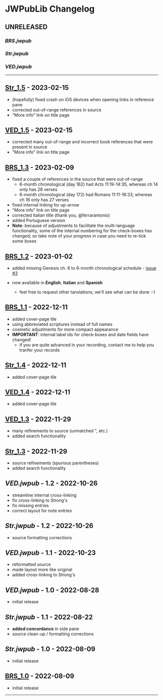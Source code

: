 # JWPubLib Changelog

## UNRELEASED

### *BRS.jwpub*

### *Str.jwpub*

### *VED.jwpub*

____
## [Str_1.5] - 2023-02-15

- (hopefully) fixed crash on iOS devices when opening links in reference pane
- corrected out-of-range references in source
- "More info" link on title page

## [VED_1.5] - 2023-02-15

- corrected many out-of-range and incorrect book references that were present in source
- "More info" link on title page

## [BRS_1.3] - 2023-02-09

- fixed a couple of references in the source that were out-of-range
  - 6-month chronological (day 162) had Acts 11:19-14:35, whereas ch 14 only has 28 verses
  - 6-month chronological (day 172) had Romans 11:11-16:33, whereas ch 16 only has 27 verses
- fixed internal linking for up-arrow
- "More info" link on title page
- corrected Italian title (thank you, @ferrarantonio)
- added Portuguese version
- **Note**: because of adjustments to facilitate the multi-language functionality, some of the internal numbering for the check-boxes has changed; so take note of your progress in case you need to re-tick some boxes

## [BRS_1.2] - 2023-01-02

- added missing Genesis ch. 6 to 6-month chronological schedule - [issue #3](https://github.com/erykjj/jwpublib/issues/3)

- now available in **English**, **Italian** and **Spanish**
  - feel free to request other tanslations; we'll see what can be done :-)

## [BRS_1.1] - 2022-12-11

- added cover-page tile
- using abbreviated scriptures instead of full names
- cosmetic adjustments for more compact appearance
- **IMPORTANT**: internal label ids for check-boxes and date fields have changed!
  - if you are quite advanced in your recording, contact me to help you tranfer your records

## [Str_1.4] - 2022-12-11

- added cover-page tile

## [VED_1.4] - 2022-12-11

- added cover-page tile

## [VED_1.3] - 2022-11-29

- many refinements to source (unmatched ", etc.)
- added search functionality

## [Str_1.3] - 2022-11-29

- source refinements (spurious parentheses)
- added search functionality

## *VED.jwpub* - 1.2 - 2022-10-26

- streamline internal cross-linking
- fix cross-linking to Strong's
- fix missing entries
- correct layout for note entries

## *Str.jwpub* - 1.2 - 2022-10-26

- source formatting corrections

## *VED.jwpub* - 1.1 - 2022-10-23

- reformatted source
- made layout more like original
- added cross-linking to Strong's 

## *VED.jwpub* - 1.0 - 2022-08-28

- initial release

## *Str.jwpub* - 1.1 - 2022-08-22

- **added concordance** in side pane
- source clean-up / formatting corrections

## *Str.jwpub* - 1.0 - 2022-08-09

- initial release

## [BRS_1.0] - 2022-08-09

- initial release
____
[Unreleased]: https://github.com/erykjj/jwpublib
[Str_1.5]:https://github.com/erykjj/jwpublib/releases/tag/Str_1.5
[VED_1.5]:https://github.com/erykjj/jwpublib/releases/tag/VED_1.5
[BRS_1.3]:https://github.com/erykjj/jwpublib/releases/tag/BRS_1.3
[BRS_1.2]:https://github.com/erykjj/jwpublib/releases/tag/BRS_1.2
[BRS_1.1]:https://github.com/erykjj/jwpublib/releases/tag/BRS_1.1
[Str_1.4]:https://github.com/erykjj/jwpublib/releases/tag/Str_1.4
[VED_1.4]:https://github.com/erykjj/jwpublib/releases/tag/VED_1.4
[Str_1.3]:https://github.com/erykjj/jwpublib/releases/tag/Str_1.3
[VED_1.3]:https://github.com/erykjj/jwpublib/releases/tag/VED_1.3
[BRS_1.0]:https://github.com/erykjj/jwpublib/releases/tag/BRS_1.0